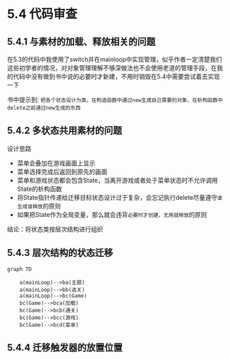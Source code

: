 # 5.4 代码审查

## 5.4.1 与素材的加载、释放相关的问题

在5.3的代码中我使用了switch并在mainloop中实现管理，似乎作者一定清楚我们这些初学者的情况，对对象管理理解不够深做法也不会使用老道的管理手段，在我的代码中没有做到书中说的必要时才新建，不用时销毁在5.4中需要尝试着去实现一下

书中提示到: `把各个状态设计为类，在构造函数中通过new生成自己需要的对象，在析构函数中delete之前通过new生成的东西`

## 5.4.2 多状态共用素材的问题

设计思路

- 菜单会叠加在游戏画面上显示
- 菜单选择完成后返回到原先的画面
- 菜单和游戏状态都会包含State，当离开游戏或者处于菜单状态时不允许调用State的析构函数
- 将State指针传递给迁移目标状态设计过于复杂，会忘记执行delete尽量遵守`谁生成谁释放`的原则
- 如果把State作为全局变量，那么就会违背`必要时才创建，无用就释放`的原则
  
结论：将状态类按层次结构进行组织

## 5.4.3 层次结构的状态迁移

```mermaid
graph TD

    a(mainLoop)-->ba(主题)
    a(mainLoop)-->bb(选关)
    a(mainLoop)-->bc(Game)
    bc(Game)-->bca(加载)
    bc(Game)-->bcb(通关)
    bc(Game)-->bcc(游戏)
    bc(Game)-->bcd(菜单)
```

## 5.4.4 迁移触发器的放置位置
